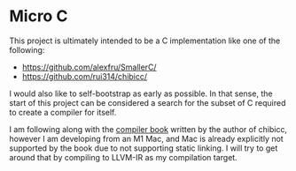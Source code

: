# Micro C

This project is ultimately intended to be a C implementation like one of the
following:
- https://github.com/alexfru/SmallerC/
- https://github.com/rui314/chibicc/

I would also like to self-bootstrap as early as possible. In that sense, the
start of this project can be considered a search for the subset of C required
to create a compiler for itself.

I am following along with the [compiler book](https://www.sigbus.info/compilerbook) written by the author of chibicc, however I am developing from an M1 Mac, and Mac is already explicitly not supported by the book due to not supporting static linking. I will try to get around that by compiling to LLVM-IR as my compilation target.